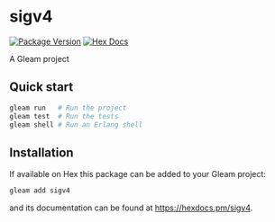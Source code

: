 # sigv4

[![Package Version](https://img.shields.io/hexpm/v/sigv4)](https://hex.pm/packages/sigv4)
[![Hex Docs](https://img.shields.io/badge/hex-docs-ffaff3)](https://hexdocs.pm/sigv4/)

A Gleam project

## Quick start

```sh
gleam run   # Run the project
gleam test  # Run the tests
gleam shell # Run an Erlang shell
```

## Installation

If available on Hex this package can be added to your Gleam project:

```sh
gleam add sigv4
```

and its documentation can be found at <https://hexdocs.pm/sigv4>.
